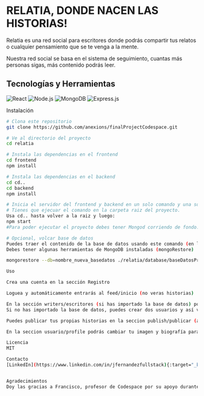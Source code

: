 # RELATIA, DONDE NACEN LAS HISTORIAS!

Relatia es una red social para escritores donde podrás compartir tus relatos o cualquier pensamiento que se te venga a la mente.

Nuestra red social se basa en el sistema de seguimiento, cuantas más personas sigas, más contenido podrás leer.

## Tecnologías y Herramientas
![React](https://img.shields.io/badge/-ReactJs-61DAFB?logo=react&logoColor=white&style=for-the-badge)
![Node.js](https://img.shields.io/badge/-Node.js-339933?logo=node.js&logoColor=white&style=for-the-badge)
![MongoDB](https://img.shields.io/badge/-MongoDB-47A248?logo=mongodb&logoColor=white&style=for-the-badge)
![Express.js](https://img.shields.io/badge/-Express.js-000000?logo=express&logoColor=white&style=for-the-badge)


Instalación

```bash
# Clona este repositorio
git clone https://github.com/anexions/finalProjectCodespace.git

# Ve al directorio del proyecto
cd relatia 

# Instala las dependencias en el frontend
cd frontend
npm install

# Instala las dependencias en el backend
cd cd..
cd backend
npm install

# Inicia el servidor del frontend y backend en un solo comando y una sola terminal
# Tienes que ejecuar el comando en la carpeta raiz del proyecto.
Usa cd.. hasta volver a la raiz y luego:
npm start
#Para poder ejecutar el proyecto debes tener Mongod corriendo de fondo.

# Opcional, volcar base de datos
Puedes traer el contenido de la base de datos usando este comando (en la carpeta raíz)
Debes tener algunas herramientas de MongoDB instaladas (mongoRestore)

mongorestore --db=nombre_nueva_basedatos ./relatia/database/baseDatosProyectoFinal

Uso

Crea una cuenta en la sección Registro

Loguea y automáticamente entrarás al feed/inicio (no veras historias)

En la sección writers/escritores (si has importado la base de datos) podrás seguir a los usuarios y al volver a inicio podrás leer sus hitorias.
Si no has importado la base de datos, puedes crear dos usuarios y así ves el funcionamiento.

Puedes publicar tus propias historias en la seccion publish/publicar (además de editarlas o borrarlas)

En la seccion usuario/profile podrás cambiar tu imagen y biografía para mostrarla en tu tarjeta de escritor.

Licencia
MIT

Contacto
[LinkedIn](https://www.linkedin.com/in/jfernandezfullstack){:target="_blank"}


Agradecimientos
Doy las gracias a Francisco, profesor de Codespace por su apoyo durante el proceso.

